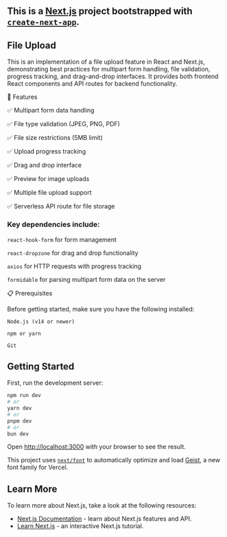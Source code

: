 ## This is a [Next.js](https://nextjs.org) project bootstrapped with [`create-next-app`](https://github.com/vercel/next.js/tree/canary/packages/create-next-app).

## File Upload 
This is an implementation of a file upload feature in React and Next.js, demonstrating best practices for multipart form handling, file validation, progress tracking, and drag-and-drop interfaces. It provides both frontend React components and API routes for backend functionality.

🚀 Features

✅ Multipart form data handling

✅ File type validation (JPEG, PNG, PDF)

✅ File size restrictions (5MB limit)

✅ Upload progress tracking

✅ Drag and drop interface

✅ Preview for image uploads

✅ Multiple file upload support

✅ Serverless API route for file storage

 ### Key dependencies include:

`react-hook-form` for form management

`react-dropzone` for drag and drop functionality

`axios` for HTTP requests with progress tracking

`formidable` for parsing multipart form data on the server

📋 Prerequisites

Before getting started, make sure you have the following installed:

    Node.js (v14 or newer)

    npm or yarn

    Git



## Getting Started

First, run the development server:

```bash
npm run dev
# or
yarn dev
# or
pnpm dev
# or
bun dev
```

Open [http://localhost:3000](http://localhost:3000) with your browser to see the result.

This project uses [`next/font`](https://nextjs.org/docs/app/building-your-application/optimizing/fonts) to automatically optimize and load [Geist](https://vercel.com/font), a new font family for Vercel.

## Learn More

To learn more about Next.js, take a look at the following resources:

- [Next.js Documentation](https://nextjs.org/docs) - learn about Next.js features and API.
- [Learn Next.js](https://nextjs.org/learn) - an interactive Next.js tutorial.
